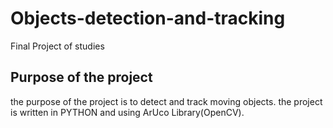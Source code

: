 # Objects-detection-and-tracking
Final Project of studies

## Purpose of the project
the purpose of the project is to detect and track moving objects. the project is written in PYTHON 
and using ArUco Library(OpenCV).
